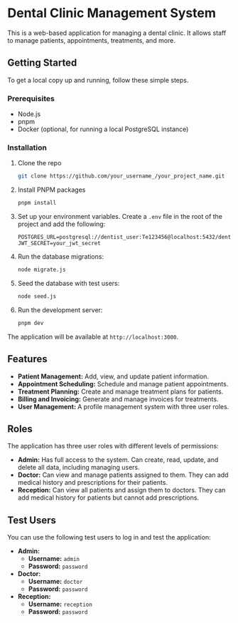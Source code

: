 # Dental Clinic Management System

This is a web-based application for managing a dental clinic. It allows staff to manage patients, appointments, treatments, and more.

## Getting Started

To get a local copy up and running, follow these simple steps.

### Prerequisites

- Node.js
- pnpm
- Docker (optional, for running a local PostgreSQL instance)

### Installation

1. Clone the repo
   ```sh
   git clone https://github.com/your_username_/your_project_name.git
   ```
2. Install PNPM packages
   ```sh
   pnpm install
   ```
3. Set up your environment variables. Create a `.env` file in the root of the project and add the following:
   ```
   POSTGRES_URL=postgresql://dentist_user:Te123456@localhost:5432/dentist_clinic
   JWT_SECRET=your_jwt_secret
   ```
4. Run the database migrations:
    ```sh
    node migrate.js
    ```
5. Seed the database with test users:
    ```sh
    node seed.js
    ```
6. Run the development server:
    ```sh
    pnpm dev
    ```

The application will be available at `http://localhost:3000`.

## Features

- **Patient Management:** Add, view, and update patient information.
- **Appointment Scheduling:** Schedule and manage patient appointments.
- **Treatment Planning:** Create and manage treatment plans for patients.
- **Billing and Invoicing:** Generate and manage invoices for treatments.
- **User Management:** A profile management system with three user roles.

## Roles

The application has three user roles with different levels of permissions:

- **Admin:** Has full access to the system. Can create, read, update, and delete all data, including managing users.
- **Doctor:** Can view and manage patients assigned to them. They can add medical history and prescriptions for their patients.
- **Reception:** Can view all patients and assign them to doctors. They can add medical history for patients but cannot add prescriptions.

## Test Users

You can use the following test users to log in and test the application:

- **Admin:**
  - **Username:** `admin`
  - **Password:** `password`
- **Doctor:**
  - **Username:** `doctor`
  - **Password:** `password`
- **Reception:**
  - **Username:** `reception`
  - **Password:** `password`
